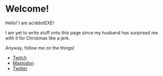 # Welcome!

Hello! I am aciddotEXE!

I am yet to write stuff onto this page since my husband has surprised me with it for Christmas like a jerk.

Anyway, follow me on the things!

- [<i class="fa-brands fa-twitch"></i> Twitch](https://twitch.tv/aciddotexe)
- [<i class="fa-brands fa-mastodon"></i> Mastodon](https://mastodon.au/@aciddotEXE)
- [<i class="fa-brands fa-twitter"></i> Twitter](https://twitter.com/aciddotexe)
